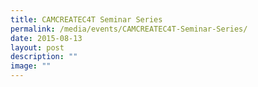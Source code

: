 ```yaml
---
title: CAMCREATEC4T Seminar Series
permalink: /media/events/CAMCREATEC4T-Seminar-Series/
date: 2015-08-13
layout: post
description: ""
image: ""
---
```

